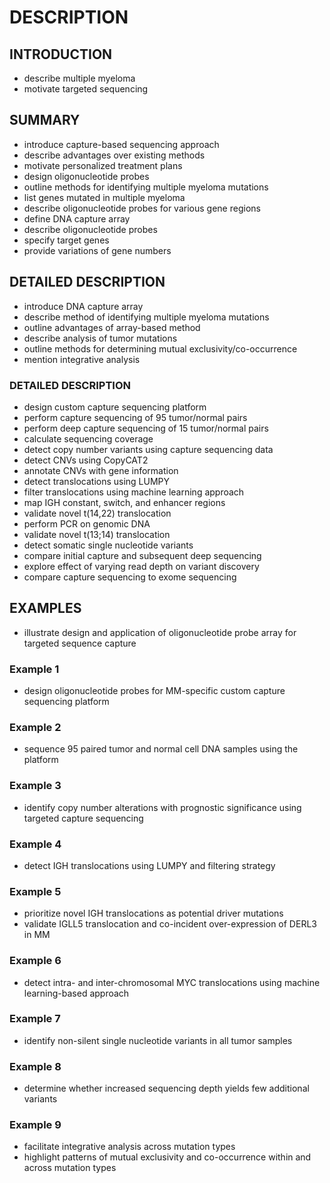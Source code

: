 # DESCRIPTION

## INTRODUCTION

- describe multiple myeloma
- motivate targeted sequencing

## SUMMARY

- introduce capture-based sequencing approach
- describe advantages over existing methods
- motivate personalized treatment plans
- design oligonucleotide probes
- outline methods for identifying multiple myeloma mutations
- list genes mutated in multiple myeloma
- describe oligonucleotide probes for various gene regions
- define DNA capture array
- describe oligonucleotide probes
- specify target genes
- provide variations of gene numbers

## DETAILED DESCRIPTION

- introduce DNA capture array
- describe method of identifying multiple myeloma mutations
- outline advantages of array-based method
- describe analysis of tumor mutations
- outline methods for determining mutual exclusivity/co-occurrence
- mention integrative analysis

### DETAILED DESCRIPTION

- design custom capture sequencing platform
- perform capture sequencing of 95 tumor/normal pairs
- perform deep capture sequencing of 15 tumor/normal pairs
- calculate sequencing coverage
- detect copy number variants using capture sequencing data
- detect CNVs using CopyCAT2
- annotate CNVs with gene information
- detect translocations using LUMPY
- filter translocations using machine learning approach
- map IGH constant, switch, and enhancer regions
- validate novel t(14,22) translocation
- perform PCR on genomic DNA
- validate novel t(13;14) translocation
- detect somatic single nucleotide variants
- compare initial capture and subsequent deep sequencing
- explore effect of varying read depth on variant discovery
- compare capture sequencing to exome sequencing

## EXAMPLES

- illustrate design and application of oligonucleotide probe array for targeted sequence capture

### Example 1

- design oligonucleotide probes for MM-specific custom capture sequencing platform

### Example 2

- sequence 95 paired tumor and normal cell DNA samples using the platform

### Example 3

- identify copy number alterations with prognostic significance using targeted capture sequencing

### Example 4

- detect IGH translocations using LUMPY and filtering strategy

### Example 5

- prioritize novel IGH translocations as potential driver mutations
- validate IGLL5 translocation and co-incident over-expression of DERL3 in MM

### Example 6

- detect intra- and inter-chromosomal MYC translocations using machine learning-based approach

### Example 7

- identify non-silent single nucleotide variants in all tumor samples

### Example 8

- determine whether increased sequencing depth yields few additional variants

### Example 9

- facilitate integrative analysis across mutation types
- highlight patterns of mutual exclusivity and co-occurrence within and across mutation types

